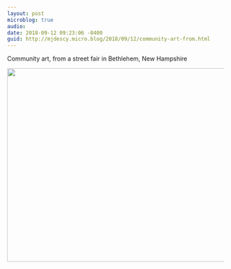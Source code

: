 ```yaml
---
layout: post
microblog: true
audio: 
date: 2018-09-12 09:23:06 -0400
guid: http://mjdescy.micro.blog/2018/09/12/community-art-from.html
---
```

Community art, from a street fair in Bethlehem, New Hampshire

<img src="http://micro.mjdescy.me/uploads/2018/dc81bee8f9.jpg" width="600" height="450" />
